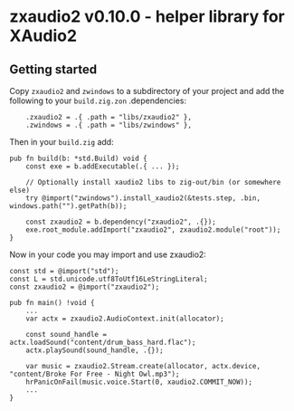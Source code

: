 # zxaudio2 v0.10.0 - helper library for XAudio2

## Getting started

Copy `zxaudio2` and `zwindows` to a subdirectory of your project and add the following to your `build.zig.zon` .dependencies:
```zig
    .zxaudio2 = .{ .path = "libs/zxaudio2" },
    .zwindows = .{ .path = "libs/zwindows" },
```

Then in your `build.zig` add:

```zig
pub fn build(b: *std.Build) void {
    const exe = b.addExecutable(.{ ... });

    // Optionally install xaudio2 libs to zig-out/bin (or somewhere else)
    try @import("zwindows").install_xaudio2(&tests.step, .bin, windows.path("").getPath(b));

    const zxaudio2 = b.dependency("zxaudio2", .{});
    exe.root_module.addImport("zxaudio2", zxaudio2.module("root"));
}
```

Now in your code you may import and use zxaudio2:

```zig
const std = @import("std");
const L = std.unicode.utf8ToUtf16LeStringLiteral;
const zxaudio2 = @import("zxaudio2");

pub fn main() !void {
    ...
    var actx = zxaudio2.AudioContext.init(allocator);

    const sound_handle = actx.loadSound("content/drum_bass_hard.flac");
    actx.playSound(sound_handle, .{});

    var music = zxaudio2.Stream.create(allocator, actx.device, "content/Broke For Free - Night Owl.mp3");
    hrPanicOnFail(music.voice.Start(0, xaudio2.COMMIT_NOW));
    ...
}
```
